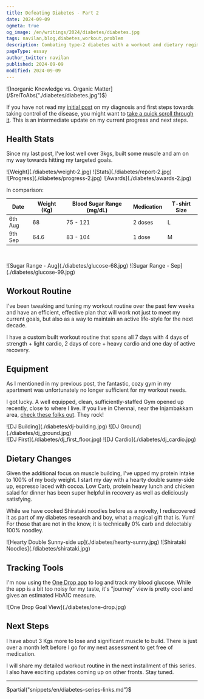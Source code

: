 ```yaml
---
title: Defeating Diabetes - Part 2
date: 2024-09-09
ogmeta: true
og_image: /en/writings/2024/diabetes/diabetes.jpg
tags: navilan,blog,diabetes,workout,problem
description: Combating type-2 diabetes with a workout and dietary regimen.
pageType: essay
author_twitter: navilan
published: 2024-09-09
modified: 2024-09-09
---
```


<div class="row gld-12">
![Inorganic Knowledge vs. Organic Matter](/$relToAbs("./diabetes/diabetes.jpg")$)
</div>

<!--more-->

If you have not read my [initial post][] on my diagnosis and first steps towards taking control of the disease, you might want
to [take a quick scroll through it][initial post]. This is an intermediate update on my current progress and next steps.

[initial post]: /$relToAbs("./2024-08-06-defeating-diabetes.html")$

## Health Stats

Since my last post, I've lost well over 3kgs, built some muscle and am on my way towards hitting my targeted goals.

<div class="row-wise">
![Weight](./diabetes/weight-2.jpg)
![Stats](./diabetes/report-2.jpg)
</div>

<div class="row-wise">
![Progress](./diabetes/progress-2.jpg)
![Awards](./diabetes/awards-2.jpg)
</div>

In comparison:

| Date      | Weight (Kg) | Blood Sugar Range (mg/dL) | Medication      | T-shirt Size |
|-----------|-------------|---------------------------|-----------------|--------------|
| 6th Aug   | 68          | 75 - 121                  | 2 doses         | L            |
| 9th Sep   | 64.6        | 83 - 104                  | 1 dose          | M            |

&nbsp;

<div class="row-wise">
![Sugar Range - Aug](./diabetes/glucose-68.jpg)
![Sugar Range - Sep](./diabetes/glucose-99.jpg)
</div>


## Workout Routine

I've been tweaking and tuning my workout routine over the past few weeks and have an efficient, effective plan that will work not just to meet my current goals, but also as a way to maintain an active life-style for the next decade.

I have a custom built workout routine that spans all 7 days with 4 days of strength + light cardio, 2 days of core + heavy cardio and one day of active recovery.

## Equipment

As I mentioned in my previous post, the fantastic, cozy gym in my apartment was unfortunately no longer sufficient for my workout needs.

I got lucky. A well equipped, clean, sufficiently-staffed Gym opened up recently, close to where I live. If you live in Chennai, near the Injambakkam area, [check these folks out][DJ]. They rock!

[DJ]: https://djfitnessstudio.in/

<div class="row-wise wider">
![DJ Building](./diabetes/dj-building.jpg)
![DJ Ground](./diabetes/dj_ground.jpg)
</div>

<div class="row-wise wider">
![DJ First](./diabetes/dj_first_floor.jpg)
![DJ Cardio](./diabetes/dj_cardio.jpg)
</div>

## Dietary Changes

Given the additional focus on muscle building, I've upped my protein intake to 100% of my body weight. I start my day with a hearty double sunny-side up, espresso laced with cocoa. Low Carb, protein heavy lunch and chicken salad for dinner has been super helpful in recovery as well as deliciously satisfying.

While we have cooked Shirataki noodles before as a novelty, I rediscovered it as part of my diabetes research and boy, what a magical gift that is. Yum! For those that are not in the know, it is technically 0% carb and delectably 100% noodley.

<div class="row-wise wider">
![Hearty Double Sunny-side up](./diabetes/hearty-sunny.jpg)
![Shirataki Noodles](./diabetes/shirataki.jpg)
</div>

## Tracking Tools

I'm now using the [One Drop app][] to log and track my blood glucose. While the app is a bit too noisy for my taste, it's "journey" view is pretty cool and gives an estimated HbA1C measure.

[One Drop app]: https://onedrop.today/

<div class="row-wise">
![One Drop Goal View](./diabetes/one-drop.jpg)
</div>

## Next Steps

I have about 3 Kgs more to lose and significant muscle to build. There is just over a month left before I go for my next assessment to get free of medication.

I will share my detailed workout routine in the next installment of this series. I also have exciting updates coming up on other fronts. Stay tuned.

--------------------

$partial("snippets/en/diabetes-series-links.md")$
